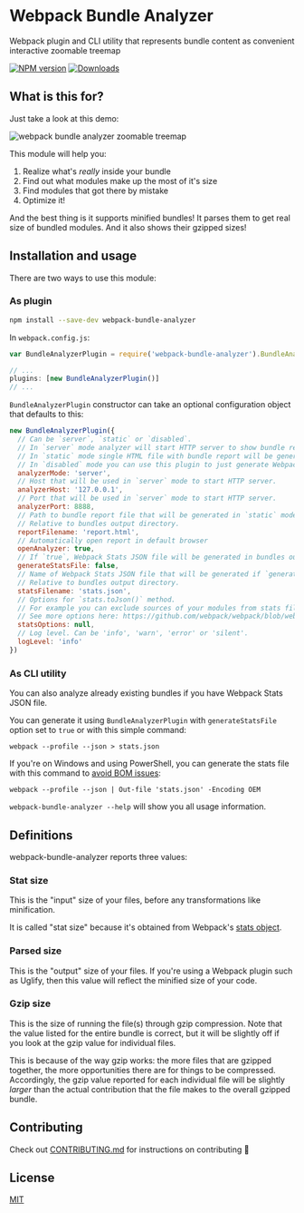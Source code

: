 # Webpack Bundle Analyzer
Webpack plugin and CLI utility that represents bundle content as convenient interactive zoomable treemap

[![NPM version][npm-image]][npm-url] [![Downloads][downloads-image]][npm-url]

## What is this for?
Just take a look at this demo:

![webpack bundle analyzer zoomable treemap](https://cloud.githubusercontent.com/assets/302213/20628702/93f72404-b338-11e6-92d4-9a365550a701.gif)

This module will help you:

1. Realize what's *really* inside your bundle
2. Find out what modules make up the most of it's size
3. Find modules that got there by mistake
4. Optimize it!

And the best thing is it supports minified bundles! It parses them to get real size of bundled modules.
And it also shows their gzipped sizes!

## Installation and usage
There are two ways to use this module:

### As plugin
```sh
npm install --save-dev webpack-bundle-analyzer
```

In `webpack.config.js`:
```js
var BundleAnalyzerPlugin = require('webpack-bundle-analyzer').BundleAnalyzerPlugin;

// ...
plugins: [new BundleAnalyzerPlugin()]
// ...
```

`BundleAnalyzerPlugin` constructor can take an optional configuration object that defaults to this:

```js
new BundleAnalyzerPlugin({
  // Can be `server`, `static` or `disabled`.
  // In `server` mode analyzer will start HTTP server to show bundle report.
  // In `static` mode single HTML file with bundle report will be generated.
  // In `disabled` mode you can use this plugin to just generate Webpack Stats JSON file by setting `generateStatsFile` to `true`.
  analyzerMode: 'server',
  // Host that will be used in `server` mode to start HTTP server.
  analyzerHost: '127.0.0.1',
  // Port that will be used in `server` mode to start HTTP server.
  analyzerPort: 8888,
  // Path to bundle report file that will be generated in `static` mode.
  // Relative to bundles output directory.
  reportFilename: 'report.html',
  // Automatically open report in default browser
  openAnalyzer: true,
  // If `true`, Webpack Stats JSON file will be generated in bundles output directory
  generateStatsFile: false,
  // Name of Webpack Stats JSON file that will be generated if `generateStatsFile` is `true`.
  // Relative to bundles output directory.
  statsFilename: 'stats.json',
  // Options for `stats.toJson()` method.
  // For example you can exclude sources of your modules from stats file with `source: false` option.
  // See more options here: https://github.com/webpack/webpack/blob/webpack-1/lib/Stats.js#L21
  statsOptions: null,
  // Log level. Can be 'info', 'warn', 'error' or 'silent'.
  logLevel: 'info'
})
```

### As CLI utility
You can also analyze already existing bundles if you have Webpack Stats JSON file.

You can generate it using `BundleAnalyzerPlugin` with `generateStatsFile` option set to `true` or with this simple
command:

```
webpack --profile --json > stats.json
```

If you're on Windows and using PowerShell, you can generate the stats file with this command to [avoid BOM issues](https://github.com/th0r/webpack-bundle-analyzer/issues/47):

```
webpack --profile --json | Out-file 'stats.json' -Encoding OEM
```

`webpack-bundle-analyzer --help` will show you all usage information.

## Definitions

webpack-bundle-analyzer reports three values:

### Stat size

This is the "input" size of your files, before any transformations like
minification.

It is called "stat size" because it's obtained from Webpack's
[stats object](https://webpack.js.org/configuration/stats/).

### Parsed size

This is the "output" size of your files. If you're using a Webpack plugin such
as Uglify, then this value will reflect the minified size of your code.

### Gzip size

This is the size of running the file(s) through gzip compression. Note that the
value listed for the entire bundle is correct, but it will be slightly off if
you look at the gzip value for individual files.

This is because of the way gzip works: the more files that are gzipped together,
the more opportunities there are for things to be compressed. Accordingly, the
gzip value reported for each individual file will be slightly _larger_ than the
actual contribution that the file makes to the overall gzipped bundle.

## Contributing

Check out [CONTRIBUTING.md](./CONTRIBUTING.md) for instructions on contributing :tada:

## License

[MIT](LICENSE)

[downloads-image]: https://img.shields.io/npm/dt/webpack-bundle-analyzer.svg
[npm-url]: https://www.npmjs.com/package/webpack-bundle-analyzer
[npm-image]: https://img.shields.io/npm/v/webpack-bundle-analyzer.svg
